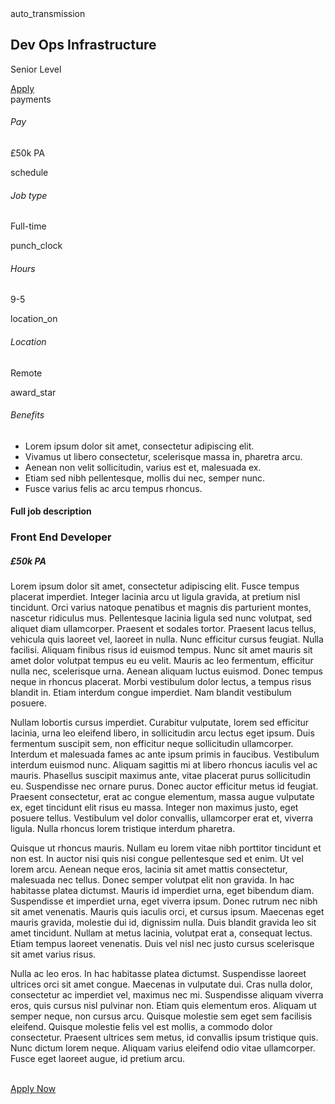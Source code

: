 <div class="job-title">
    <span class="material-symbols-outlined">auto_transmission</span>
    <h2>Dev Ops Infrastructure</h2>
    <p>Senior Level</p>
    <a href="" class="button" alt="Apply">Apply</a>
</div>
<div class="hr"></div>
<div class="job-specs">
    <div class="job-spec">
        <div class="material-symbols-outlined">payments</div>
        <div class="job-spec-cont">
            <h6>
                Pay
            </h6>
            <p>
                £50k PA
            </p>
        </div>
    </div>
    <div class="job-spec">
        <div class="material-symbols-outlined">schedule</div>
        <div class="job-spec-cont">
            <h6>
                Job type
            </h6>
            <p>
                Full-time
            </p>
        </div>
    </div>
    <div class="job-spec">
        <div class="material-symbols-outlined">punch_clock</div>
        <div class="job-spec-cont">
            <h6>
                Hours
            </h6>
            <p>
                9-5
            </p>
        </div>
    </div>
    <div class="job-spec">
        <div class="material-symbols-outlined">location_on</div>
        <div class="job-spec-cont">
            <h6>
                Location
            </h6>
            <p>
                Remote
            </p>
        </div>
    </div>
</div>
    <div class="job-spec job-bens">
        <div class="material-symbols-outlined">award_star</div>
        <div class="job-spec-cont">
            <h6>
                Benefits
            </h6>
            <ul>
                <li>Lorem ipsum dolor sit amet, consectetur adipiscing elit.</li>
                <li>Vivamus ut libero consectetur, scelerisque massa in, pharetra arcu.</li>
                <li>Aenean non velit sollicitudin, varius est et, malesuada ex.</li>
                <li>Etiam sed nibh pellentesque, mollis dui nec, semper nunc.</li>
                <li>Fusce varius felis ac arcu tempus rhoncus.</li>
            </ul>
        </div>
    </div>
<div class="hr"></div>
<div class="job-desc">
    <h4>Full job description</h4>
    <h3>Front End Developer</h3>
    <h5>£50k PA</h5>
    <p>
        Lorem ipsum dolor sit amet, consectetur adipiscing elit. Fusce tempus placerat imperdiet. Integer lacinia arcu ut ligula gravida, at pretium nisl tincidunt. Orci varius natoque penatibus et magnis dis parturient montes, nascetur ridiculus mus. Pellentesque lacinia ligula sed nunc volutpat, sed aliquet diam ullamcorper. Praesent et sodales tortor. Praesent lacus tellus, vehicula quis laoreet vel, laoreet in nulla. Nunc efficitur cursus feugiat. Nulla facilisi. Aliquam finibus risus id euismod tempus. Nunc sit amet mauris sit amet dolor volutpat tempus eu eu velit. Mauris ac leo fermentum, efficitur nulla nec, scelerisque urna. Aenean aliquam luctus euismod. Donec tempus neque in rhoncus placerat. Morbi vestibulum dolor lectus, a tempus risus blandit in. Etiam interdum congue imperdiet. Nam blandit vestibulum posuere.
    </p><p>
        Nullam lobortis cursus imperdiet. Curabitur vulputate, lorem sed efficitur lacinia, urna leo eleifend libero, in sollicitudin arcu lectus eget ipsum. Duis fermentum suscipit sem, non efficitur neque sollicitudin ullamcorper. Interdum et malesuada fames ac ante ipsum primis in faucibus. Vestibulum interdum euismod nunc. Aliquam sagittis mi at libero rhoncus iaculis vel ac mauris. Phasellus suscipit maximus ante, vitae placerat purus sollicitudin eu. Suspendisse nec ornare purus. Donec auctor efficitur metus id feugiat. Praesent consectetur, erat ac congue elementum, massa augue vulputate ex, eget tincidunt elit risus eu massa. Integer non maximus justo, eget posuere tellus. Vestibulum vel dolor convallis, ullamcorper erat et, viverra ligula. Nulla rhoncus lorem tristique interdum pharetra.
    </p><p>
        Quisque ut rhoncus mauris. Nullam eu lorem vitae nibh porttitor tincidunt et non est. In auctor nisi quis nisi congue pellentesque sed et enim. Ut vel lorem arcu. Aenean neque eros, lacinia sit amet mattis consectetur, malesuada nec tellus. Donec semper volutpat elit non gravida. In hac habitasse platea dictumst. Mauris id imperdiet urna, eget bibendum diam. Suspendisse et imperdiet urna, eget viverra ipsum. Donec rutrum nec nibh sit amet venenatis. Mauris quis iaculis orci, et cursus ipsum. Maecenas eget mauris gravida, molestie dui id, dignissim nulla. Duis blandit gravida leo sit amet tincidunt. Nullam at metus lacinia, volutpat erat a, consequat lectus. Etiam tempus laoreet venenatis. Duis vel nisl nec justo cursus scelerisque sit amet varius risus.
    </p><p>
        Nulla ac leo eros. In hac habitasse platea dictumst. Suspendisse laoreet ultrices orci sit amet congue. Maecenas in vulputate dui. Cras nulla dolor, consectetur ac imperdiet vel, maximus nec mi. Suspendisse aliquam viverra eros, quis cursus nisl pulvinar non. Etiam quis elementum eros. Aliquam ut semper neque, non cursus arcu. Quisque molestie sem eget sem facilisis eleifend. Quisque molestie felis vel est mollis, a commodo dolor consectetur. Praesent ultrices sem metus, id convallis ipsum tristique quis. Nunc dictum lorem neque. Aliquam varius eleifend odio vitae ullamcorper. Fusce eget laoreet augue, id pretium arcu.
    </p>
</div>
<br/>
<a href="" class="button" alt="Apply Now">Apply Now</a>